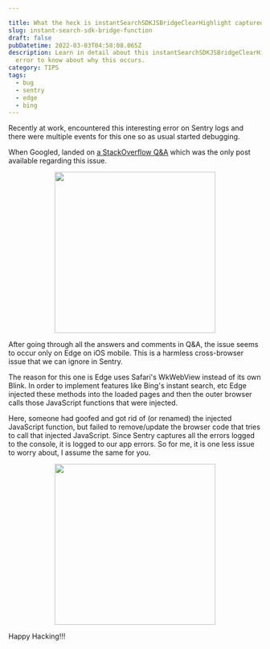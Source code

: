 ```yaml
---

title: What the heck is instantSearchSDKJSBridgeClearHighlight captured by Sentry?
slug: instant-search-sdk-bridge-function
draft: false
pubDatetime: 2022-03-03T04:58:08.065Z
description: Learn in detail about this instantSearchSDKJSBridgeClearHighlight
  error to know about why this occurs.
category: TIPS
tags:
  - bug
  - sentry
  - edge
  - bing
---
```

Recently at work, encountered this interesting error on Sentry logs and there were multiple events for this one so as usual started debugging.

When Googled, landed on [a StackOverflow Q&A](https://stackoverflow.com/questions/69261499/what-is-instantsearchsdkjsbridgeclearhighlight) which was the only post available regarding this issue.

<div style="text-align:center">
 <img src="https://media1.giphy.com/media/WsNbxuFkLi3IuGI9NU/giphy.gif" width="320" />
</div>

After going through all the answers and comments in Q&A, the issue seems to occur only on Edge on iOS mobile. This is a harmless cross-browser issue that we can ignore in Sentry.

The reason for this one is Edge uses Safari's WkWebView instead of its own Blink. In order to implement features like Bing's instant search, etc Edge injected these methods into the loaded pages and then the outer browser calls those JavaScript functions that were injected.

Here, someone had goofed and got rid of (or renamed) the injected JavaScript function, but failed to remove/update the browser code that tries to call that injected JavaScript. Since Sentry captures all the errors logged to the console, it is logged to our app errors. 
So for me, it is one less issue to worry about, I assume the same for you.


<div style="text-align:center">
 <img src="https://media1.giphy.com/media/l2JdVRfJozpjq70SA/giphy.gif" width="320" />
</div>

Happy Hacking!!!